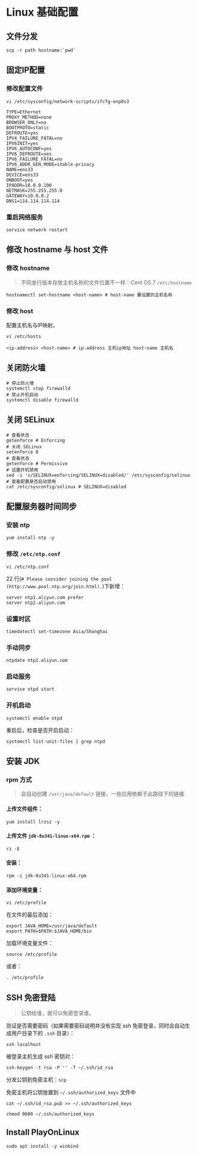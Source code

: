 # Linux 基础配置

## 文件分发

```shell
scp -r path hostname:`pwd`
```

## 固定IP配置

### 修改配置文件 

```shell
vi /etc/sysconfig/network-scripts/ifcfg-enp0s3
```

```shell
TYPE=Ethernet
PROXY_METHOD=none
BROWSER_ONLY=no
BOOTPROTO=static
DEFROUTE=yes
IPV4_FAILURE_FATAL=no
IPV6INIT=yes
IPV6_AUTOCONF=yes
IPV6_DEFROUTE=yes
IPV6_FAILURE_FATAL=no
IPV6_ADDR_GEN_MODE=stable-privacy
NAME=ens33
DEVICE=ens33
ONBOOT=yes
IPADDR=10.0.0.100
NETMASK=255.255.255.0
GATEWAY=10.0.0.2
DNS1=114.114.114.114
```

### 重启网络服务

```shell
service network restart
```

## 修改 hostname 与 host 文件

### 修改 hostname

> 不同发行版本存放主机名称的文件位置不一样：Cent OS 7 `/etc/hostname`

```shell
hostnamectl set-hostname <host-name> # host-name 要设置的主机名称
```

### 修改 host

配置主机名与IP映射。

```shell
vi /etc/hosts
```

```shell
<ip-address> <host-name> # ip-address 主机ip地址 host-name 主机名
```

## 关闭防火墙

```shell
# 停止防火墙
systemctl stop firewalld
# 禁止开机启动
systemctl disable firewalld
```

## 关闭 SELinux

```shell
# 查看状态
getenforce # Enforcing
# 关闭 SELinux 
setenforce 0
# 查看状态
getenforce # Permissive
# 设置开机禁用
sed -i 's/SELINUX=enforcing/SELINUX=disabled/' /etc/sysconfig/selinux 
# 查看配置是否启动禁用
cat /etc/sysconfig/selinux # SELINUX=disabled
```


## 配置服务器时间同步

### 安装 ntp
```shell
yum install ntp -y
```

### 修改 `/etc/ntp.conf`

```shell
vi /etc/ntp.conf
```

22 行(`# Please consider joining the pool (http://www.pool.ntp.org/join.html).`)下新增：
```shell
server ntp1.aliyun.com prefer
server ntp2.aliyun.com
```

### 设置时区

```shell
timedatectl set-timezone Asia/Shanghai
```

### 手动同步

```shell
ntpdate ntp1.aliyun.com
```

### 启动服务

```shell
service ntpd start
```

### 开机启动

```shell
systemctl enable ntpd
```

重启后，检查是否开启启动：

```shell
systemctl list-unit-files | grep ntpd
```

## 安装 JDK

### rpm 方式

> 会自动创建 `/usr/java/default` 链接，一些应用依赖于此路径下的链接

#### 上传文件组件：
```shell
yum install lrzsz -y
```

#### 上传文件 `jdk-8u341-linux-x64.rpm` ：
```shell
rz -E
```

#### 安装：
```shell
rpm -i jdk-8u341-linux-x64.rpm
```

#### 添加环境变量：
```shell
vi /etc/profile
```

在文件的最后添加：
```shell
export JAVA_HOME=/usr/java/default
export PATH=$PATH:$JAVA_HOME/bin
```

加载环境变量文件：
```shell
source /etc/profile 
```
或者：
```shell
. /etc/profile
```

## SSH 免密登陆

> 公钥给谁，就可以免密登录谁。

验证是否需要密码（如果需要密码说明并没有实现 ssh 免密登录，同时会自动生成用户目录下的 `.ssh` 目录）：
```shell
ssh localhost
```

被登录主机生成 ssh 密钥对：
```shell
ssh-keygen -t rsa -P '' -f ~/.ssh/id_rsa
```

分发公钥到免密主机：`scp`

免密主机将公钥放置到 `~/.ssh/authorized_keys` 文件中
```ssh
cat ~/.ssh/id_rsa.pub >> ~/.ssh/authorized_keys
```

```shell
chmod 0600 ~/.ssh/authorized_keys
```

## Install PlayOnLinux

```shell
sudo apt install -y winbind
```


